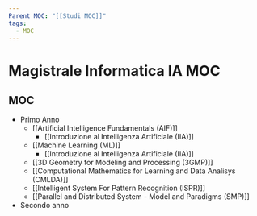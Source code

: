 ```yaml
---
Parent MOC: "[[Studi MOC]]"
tags:
  - MOC
---
```


# Magistrale Informatica IA MOC

## MOC 
- Primo Anno
	- [[Artificial Intelligence Fundamentals (AIF)]]
		- [[Introduzione al Intelligenza Artificiale (IIA)]]
	- [[Machine Learning (ML)]]
		- [[Introduzione al Intelligenza Artificiale (IIA)]]
	- [[3D Geometry for Modeling and Processing (3GMP)]]
	- [[Computational Mathematics for Learning and Data Analisys (CMLDA)]]
	- [[Intelligent System For Pattern Recognition (ISPR)]]
	- [[Parallel and Distributed System - Model and Paradigms (SMP)]]
- Secondo anno



